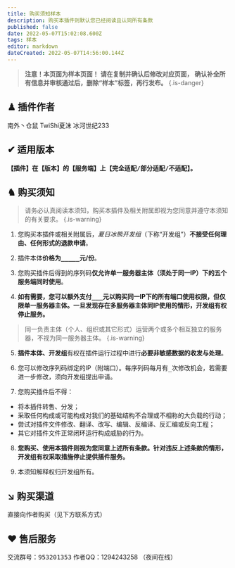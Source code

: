 ```yaml
---
title: 购买须知样本
description: 购买本插件则默认您已经阅读且认同所有条款
published: false
date: 2022-05-07T15:02:08.600Z
tags: 样本
editor: markdown
dateCreated: 2022-05-07T14:56:00.144Z
---
```


> **注意！本页面为样本页面！**
**请在复制并确认后修改对应页面，**
**确认补全所有信息并审核通过后，删除“样本”标签，再行发布。**
{.is-danger}


## ♟ 插件作者
南外丶仓鼠
TwiShi夏沫 冰河世纪233

## ✔ 适用版本
**<kbd>【插件】</kbd>在<kbd>【版本】</kbd>的<kbd>【服务端】</kbd>上<kbd>【完全适配/部分适配/不适配】</kbd>。**

## ♞ 购买须知
> 请务必认真阅读本须知，购买本插件及相关附属即视为您同意并遵守本须知的有关要求。
{.is-warning}

1. 您购买本插件或相关附属后，*夏日冰熊开发组*（下称“开发组”）**不接受任何理由、任何形式的退款申请**。

2. 插件本体**价格为<kbd>_____</kbd>元/份**。

3. 您购买插件后得到的序列码**仅允许单一服务器主体（须处于同一IP）下的五个服务端同时使用**。

4. **如有需要，您可以额外支付<kbd>___</kbd>元以购买同一IP下的所有端口使用权限，但仅限单一服务器主体。一旦发现存在多服务器主体同IP使用的情形，开发组有权停止服务。**

> 同一负责主体（个人、组织或其它形式）运营两个或多个相互独立的服务器，不视为同一服务器主体。
{.is-warning}

5. **插件本体、开发组**有权在插件运行过程中进行**必要非敏感数据的收发与处理**。

6. 您可以修改序列码绑定的IP（附端口）。每序列码每月有<kbd>_</kbd>次修改机会，若需要进一步修改，须向开发组提出申请。

7. 您购买插件后不得：
	
  - 将本插件转售、分发；
  - 采取任何构成或可能构成对我们的基础结构不合理或不相称的大负载的行动；
  - 尝试对插件文件修改、翻译、改写、编辑、反编译、反汇编或反向工程；
  - 其它对插件文件正常闭环运行构成威胁的行为。

8. **您购买、使用本插件则视为您同意上述所有条款。针对违反上述条款的情形，开发组有权采取措施停止提供插件服务。**

9. 本须知解释权归开发组所有。

## ↘ 购买渠道
直接向作者购买（见下方联系方式）

## ♥ 售后服务
交流群号：<kbd>953201353</kbd>
作者QQ：1294243258 （夜间在线）